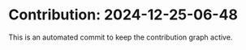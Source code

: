 # Contribution: 2024-12-25-06-48
This is an automated commit to keep the contribution graph active.
